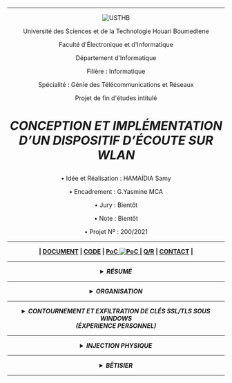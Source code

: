 
---

<p align="center"> <img width="200" src="https://upload.wikimedia.org/wikipedia/commons/3/34/USTHB_Logo.png" alt="USTHB"> </p>
<p align="center"> Université des Sciences et de la Technologie Houari Boumediene </p>
<p align="center"> Faculté d'Électronique et d'Informatique </p>
<p align="center"> Département d'Informatique </p>
<p align="center"> Filière : Informatique </p>
<p align="center"> Spécialité : Génie des Télécommunications et Réseaux </p>
<p align="center"> Projet de fin d'études intitulé </p>

#

# <p align="center"> <i> CONCEPTION ET IMPLÉMENTATION <br/> D’UN DISPOSITIF D’ÉCOUTE SUR WLAN </i> </p>



<p align="center"> • Idée et Réalisation : HAMAÏDIA Samy </p>
<p align="center"> • Encadrement : G.Yasmine MCA </p>
<p align="center"> • Jury : Bientôt </p>
<p align="center"> • Note : Bientôt </p>
<p align="center"> • Projet Nº : 200/2021 <b> </p>

---
  
<p align="center">|
  <a href="https://github.com/SamyUSTHB/CONCEPTION_IMPLEMENTATION_DISPOSITIF_ECOUTE_WLAN/blob/main/200-2021.pdf"> DOCUMENT</a> |
  <a href="https://github.com/SamyUSTHB/CONCEPTION_IMPLEMENTATION_DISPOSITIF_ECOUTE_WLAN"> CODE</a> | 
  <a href="https://youtu.be/8Fv7tXQc5Cs"> PoC <img width="30" src="https://upload.wikimedia.org/wikipedia/commons/9/90/Logo_of_YouTube_%282013-2015%29.svg" alt="PoC"> </a> |
  <a href="https://github.com/SamyUSTHB/CONCEPTION_IMPLEMENTATION_DISPOSITIF_ECOUTE_WLAN"> Q/R</a> |
  <a href="mailto:HAMAIDIA.USTHB@gmail.com"> CONTACT</a> |
</p>

---

<details align="center">
<summary><i>RÉSUMÉ</i></summary>
  <br/>
  <p><i>
Dans le cadre de l'écoute et du cyber-espionnage de réseaux et des systèmes informatiques, l'implémentation d'une solution physique est sans doute plus efficace qu'une solution logiciel sur le plan de la persistance, le contrôle et la furtivité, en s'appuyant sur des failles humaines, d'ignorance, d’insuffisance budgétaire, ressemblance d'équipements ou de défaillances orchestrées aux divers scénarios possibles, concrétisé par un mini-serveur UNIX, doté d’une panoplie d’option physique et logiciel adaptable aux circonstances, basé physiquement sur un nano-ordinateur monocarte à processeur ARM, avec la possibilité de lui fournir une connectivité et alimentation propre en plus de l'équipement en question.
  </p></i>
</details>

---

<details align="center">
<summary><i>ORGANISATION</i></summary>
  <br/>
  <img src="https://github.com/SamyUSTHB/CONCEPTION_IMPLEMENTATION_DISPOSITIF_ECOUTE_WLAN/blob/main/IMG/ORG.png" alt="ORGANISATION">
<p align="center"><i> Organisation des différents programmes et scripts </i> </p>
</details>

---

<details align="center">
<summary><i>CONTOURNEMENT ET EXFILTRATION DE CLÉS SSL/TLS SOUS WINDOWS <br/> (ÉXPERIENCE PERSONNEL) </i></summary>
  <br/>
  <img  src="https://github.com/SamyUSTHB/CONCEPTION_IMPLEMENTATION_DISPOSITIF_ECOUTE_WLAN/blob/main/IMG/SSLBYPASS.png" alt="SSL/TLS BYPASS">
  <br/>
<p align="center"><i> Approche d'exfiltration de clés de chiffrement sous Windows </i> </p>
</details>

---

<details align="center">
<summary><i>INJECTION PHYSIQUE</i></summary>
  <br/>
  <img width="500" src="https://github.com/SamyUSTHB/CONCEPTION_IMPLEMENTATION_DISPOSITIF_ECOUTE_WLAN/blob/main/IMG/PHYSICAL%20BACKDOOR.JPG" alt="PHYSICAL BACKDOOR">
<p align="center"><i> Backdoor physique intégré a un équipement réseau </i> </p>
</details>

---

<details align="center">
<summary><i>BÊTISIER</i></summary>
  <br/>
  <img width="500" src="https://github.com/SamyUSTHB/CONCEPTION_IMPLEMENTATION_DISPOSITIF_ECOUTE_WLAN/blob/main/IMG/Betisier1.JPG" alt="BETISIER">
<p align="center"><i> Tout et rien! </i> </p>
</details>

---
